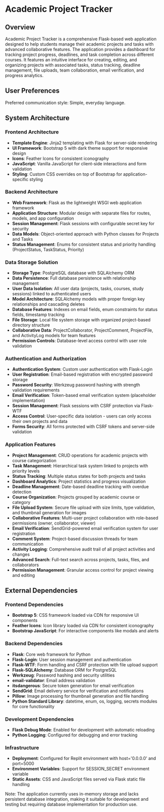 # Academic Project Tracker

## Overview

Academic Project Tracker is a comprehensive Flask-based web application designed to help students manage their academic projects and tasks with advanced collaborative features. The application provides a dashboard for tracking project progress, deadlines, and task completion across different courses. It features an intuitive interface for creating, editing, and organizing projects with associated tasks, status tracking, deadline management, file uploads, team collaboration, email verification, and progress analytics.

## User Preferences

Preferred communication style: Simple, everyday language.

## System Architecture

### Frontend Architecture
- **Template Engine**: Jinja2 templating with Flask for server-side rendering
- **UI Framework**: Bootstrap 5 with dark theme support for responsive design
- **Icons**: Feather Icons for consistent iconography
- **JavaScript**: Vanilla JavaScript for client-side interactions and form validation
- **Styling**: Custom CSS overrides on top of Bootstrap for application-specific styling

### Backend Architecture
- **Web Framework**: Flask as the lightweight WSGI web application framework
- **Application Structure**: Modular design with separate files for routes, models, and app configuration
- **Session Management**: Flask sessions with configurable secret key for security
- **Data Models**: Object-oriented approach with Python classes for Projects and Tasks
- **Status Management**: Enums for consistent status and priority handling (ProjectStatus, TaskStatus, Priority)

### Data Storage Solution
- **Storage Type**: PostgreSQL database with SQLAlchemy ORM
- **Data Persistence**: Full database persistence with relationship management
- **User Data Isolation**: All user data (projects, tasks, courses, study sessions) linked to authenticated users
- **Model Architecture**: SQLAlchemy models with proper foreign key relationships and cascading deletes
- **Database Features**: Indexes on email fields, enum constraints for status fields, timestamp tracking
- **File Storage**: Local file system storage with organized project-based directory structure
- **Collaborative Data**: ProjectCollaborator, ProjectComment, ProjectFile, and ActivityLog models for team features
- **Permission Controls**: Database-level access control with user role validation

### Authentication and Authorization
- **Authentication System**: Custom user authentication with Flask-Login
- **User Registration**: Email-based registration with encrypted password storage
- **Password Security**: Werkzeug password hashing with strength validation requirements
- **Email Verification**: Token-based email verification system (placeholder implementation)
- **Session Management**: Flask sessions with CSRF protection via Flask-WTF
- **Access Control**: User-specific data isolation - users can only access their own projects and data
- **Forms Security**: All forms protected with CSRF tokens and server-side validation

### Application Features
- **Project Management**: CRUD operations for academic projects with course categorization
- **Task Management**: Hierarchical task system linked to projects with priority levels
- **Status Tracking**: Multiple status states for both projects and tasks
- **Dashboard Analytics**: Project statistics and progress visualization
- **Deadline Management**: Date-based deadline tracking with overdue detection
- **Course Organization**: Projects grouped by academic course or category
- **File Upload System**: Secure file upload with size limits, type validation, and thumbnail generation for images
- **Collaborative Features**: Multi-user project collaboration with role-based permissions (owner, collaborator, viewer)
- **Email Verification**: SendGrid-powered email verification system for user registration
- **Comment System**: Project-based discussion threads for team communication
- **Activity Logging**: Comprehensive audit trail of all project activities and changes
- **Advanced Search**: Full-text search across projects, tasks, files, and collaborators
- **Permission Management**: Granular access control for project viewing and editing

## External Dependencies

### Frontend Dependencies
- **Bootstrap 5**: CSS framework loaded via CDN for responsive UI components
- **Feather Icons**: Icon library loaded via CDN for consistent iconography
- **Bootstrap JavaScript**: For interactive components like modals and alerts

### Backend Dependencies
- **Flask**: Core web framework for Python
- **Flask-Login**: User session management and authentication
- **Flask-WTF**: Form handling and CSRF protection with file upload support
- **Flask-SQLAlchemy**: Database ORM for PostgreSQL
- **Werkzeug**: Password hashing and security utilities
- **email-validator**: Email address validation
- **itsdangerous**: Secure token generation for email verification
- **SendGrid**: Email delivery service for verification and notifications
- **Pillow**: Image processing for thumbnail generation and file handling
- **Python Standard Library**: datetime, enum, os, logging, secrets modules for core functionality

### Development Dependencies
- **Flask Debug Mode**: Enabled for development with automatic reloading
- **Python Logging**: Configured for debugging and error tracking

### Infrastructure
- **Deployment**: Configured for Replit environment with host='0.0.0.0' and port=5000
- **Environment Variables**: Support for SESSION_SECRET environment variable
- **Static Assets**: CSS and JavaScript files served via Flask static file handling

Note: The application currently uses in-memory storage and lacks persistent database integration, making it suitable for development and testing but requiring database implementation for production use.